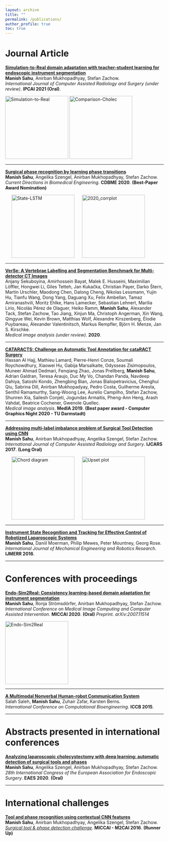 ```yaml
---
layout: archive
title: ""
permalink: /publications/
author_profile: true
toc: true
---
```


<!---
[Google Scholar](https://scholar.google.com/citations?user=OcVBk1MAAAAJ&hl=en)
-->

<!---
{% include toc %}
-->

# Journal Article

<b>[Simulation-to-Real domain adaptation with teacher-student learning for endoscopic instrument segmentation](https://opus4.kobv.de/opus4-zib/frontdoor/index/index/docId/8123)</b> <br>
<b>Manish Sahu</b>, Anirban Mukhopadhyay, Stefan Zachow. <br>
<i>International Journal of Computer Assisted Radiology and Surgery (under review)</i>. <b>IPCAI 2021 (Oral)</b>.

<p align="left">
  <img src="{{ site.url }}/files/imgs/2021_Simulation-to-Real.png?raw=true" alt="Simulation-to-Real" title="Simulation-to-Real" style="height: 200px;"/> 
  <img src="{{ site.url }}/files/imgs/2021_IJCARS_Comparison_Cholec.png?raw=true" alt="Comparison-Cholec" title="Comparison-Cholec" style="height: 200px;"/>
</p>

---

<b>[Surgical phase recognition by learning phase transitions](https://www.degruyter.com/document/doi/10.1515/cdbme-2020-0037/html)</b> <br>
<b>Manish Sahu</b>, Angelika Szengel, Anirban Mukhopadhyay, Stefan Zachow. <br>
<i>Current Directions in Biomedical Engineering</i>. <b>CDBME 2020</b>. <b>(Best-Paper Award Nomination)</b>

<p align="left">
  <img src="{{ site.url }}/files/imgs/2020_surgical_phase_recognition_aprroach.png?raw=true" alt="State-LSTM" title="State-LSTM" hspace="20" style="height: 200px;"/> 
  <img src="{{ site.url }}/files/imgs/2020_surgical_phase_recognition_corrplot.png?raw=true" alt="2020_corrplot" title="2020_corrplot" style="height: 200px;"/> 
</p>

---

<b>[VerSe: A Vertebrae Labelling and Segmentation Benchmark for Multi-detector CT Images](https://arxiv.org/pdf/2001.09193)</b> <br>
Anjany Sekuboyina, Amirhossein Bayat, Malek E. Husseini, Maximilian Löffler, Hongwei Li, Giles Tetteh, Jan Kukačka, Christian Payer, Darko Štern, Martin Urschler, Maodong Chen, Dalong Cheng, Nikolas Lessmann, Yujin Hu, Tianfu Wang, Dong Yang, Daguang Xu, Felix Ambellan, Tamaz Amiranashvili, Moritz Ehlke, Hans Lamecker, Sebastian Lehnert, Marilia Lirio, Nicolás Pérez de Olaguer, Heiko Ramm, <b>Manish Sahu</b>, Alexander Tack, Stefan Zachow, Tao Jiang, Xinjun Ma, Christoph Angerman, Xin Wang, Qingyue Wei, Kevin Brown, Matthias Wolf, Alexandre Kirszenberg, Élodie Puybareau, Alexander Valentinitsch, Markus Rempfler, Björn H. Menze, Jan S. Kirschke. <br>
<i>Medical image analysis (under review)</i>. <b>2020</b>.

---

<b>[CATARACTS: Challenge on Automatic Tool Annotation for cataRACT Surgery](https://discovery.ucl.ac.uk/id/eprint/10068008/1/CATARACTS.pdf)</b> <br>
Hassan Al Hajj, Mathieu Lamard, Pierre-Henri Conze, Soumali Roychowdhury, Xiaowei Hu, Gabija Marsalkaite, Odysseas Zisimopoulos, Muneer Ahmad Dedmari, Fenqiang Zhao, Jonas Prellberg, <b>Manish Sahu</b>, Adrian Galdran, Teresa Araujo, Duc My Vo, Chandan Panda, Navdeep Dahiya, Satoshi Kondo, Zhengbing Bian, Jonas Bialopetravicius, Chenghui Qiu, Sabrina Dill, Anirban Mukhopadyay, Pedro Costa, Guilherme Aresta, Senthil Ramamurthy, Sang-Woong Lee, Aurelio Campilho, Stefan Zachow, Shunren Xia, Sailesh Conjeti, Jogundas Armaitis, Pheng-Ann Heng, Arash Vahdat, Beatrice Cochener, Gwenole Quellec. <br>
<i>Medical image analysis</i>. <b>MedIA 2019</b>. <b>(Best paper award - Computer Graphics Night 2020 - TU Darmstadt)</b>

---

<b>[Addressing multi-label imbalance problem of Surgical Tool Detection using CNN](https://drive.google.com/file/d/0B5iP1X0ShMhta0FleEU3OG1Hd2s/view)</b> <br>
<b>Manish Sahu</b>, Anirban Mukhopadhyay, Angelika Szengel, Stefan Zachow. <br>
<i>International Journal of Computer Assisted Radiology and Surgery</i>. <b>IJCARS 2017</b>. <b>(Long Oral)</b>

<p align="left">
  <img src="{{ site.url }}/files/imgs/chord_diagram.png?raw=true" alt="Chord diagram" title="Chord diagram" hspace="20" style="height: 200px;"/> 
  <img src="{{ site.url }}/files/imgs/upset_plot.png?raw=true" alt="Upset plot" title="Upset plot" style="height: 200px;"/> 
</p>

<!---
<table>
  <tr>
    <td><b style="font-size:30px">Chord diagram</b></td>
    <td><b style="font-size:30px">Upset plot</b></td>
  </tr>
  <tr>
    <td valign="top"><img src="{{ site.url }}/files/imgs/chord_diagram.png?raw=true" alt="Chord diagram" style="height: 150px;"/></td>
    <td valign="top"><img src="{{ site.url }}/files/imgs/upset_plot.png?raw=true" alt="Upset plot" style="height: 150px;"/></td>
  </tr>
 </table>
-->

<!---
```diff
+ Green
- Red
! Orange
```
www.emoji-cheat-sheet.com
-->


---

<b>[Instrument State Recognition and Tracking for Effective Control of Robotized Laparoscopic Systems](http://www.ijmerr.com/uploadfile/2015/1214/20151214025131468.pdf)</b> <br>
<b>Manish Sahu</b>, Daniil Moerman, Philip Mewes, Peter Mountney, Georg Rose. <br>
<i>International Journal of Mechanical Engineering and Robotics Research</i>. <b>IJMERR 2016</b>.

---

# Conferences with proceedings

<b>[Endo-Sim2Real: Consistency learning-based domain adaptation for instrument segmentation](https://arxiv.org/abs/2007.11514)</b> <br>
<b>Manish Sahu</b>, Ronja Strömsdörfer, Anirban Mukhopadhyay, Stefan Zachow. <br>
<i>International Conference on Medical Image Computing and Computer Assisted Intervention</i>. <b>MICCAI 2020</b>. <b>(Oral)</b>
<i>Preprint. arXiv:2007.11514</i>

<p align="left">
  <img src="{{ site.url }}/files/imgs/2020_Endo-Sim2Real.png?raw=true" alt="Endo-Sim2Real" title="Endo-Sim2Real" style="height: 200px;"/> 
</p>

---

<b>[A Multimodal Nonverbal Human-robot Communication System](http://congress.cimne.com/iccb2015/admin/files/FilePaper/p90.pdf)</b> <br>
Salah Saleh, <b>Manish Sahu</b>, Zuhair Zafar, Karsten Berns. <br>
<i>International Conference on Computational Bioengineering</i>. <b>ICCB 2015</b>.

---

# Abstracts presented in international conferences

<b>[Analyzing laparoscopic cholecystectomy with deep learning: automatic detection of surgical tools and phases](https://academy.eaes.eu/eaes/#!*menu=14*browseby=8*sortby=2*media=1*speaker=785971)</b> <br>
<b>Manish Sahu</b>, Angelika Szengel, Anirban Mukhopadhyay, Stefan Zachow. <br>
<i>28th International Congress of the European Association for Endoscopic Surgery</i>. <b>EAES 2020</b>. <b>(Oral)</b>

---

# International challenges


<b>[Tool and phase recognition using contextual CNN features](https://arxiv.org/pdf/1610.08854)</b> <br>
<b>Manish Sahu</b>, Anirban Mukhopadhyay, Angelika Szengel, Stefan Zachow. <br>
<i>[Surgical tool & phase detection challenge](http://camma.u-strasbg.fr/m2cai2016/index.php/tool-presence-detection-challenge-results/)</i>. <b>MICCAI - M2CAI 2016</b>. <b>(Runner Up)</b>

